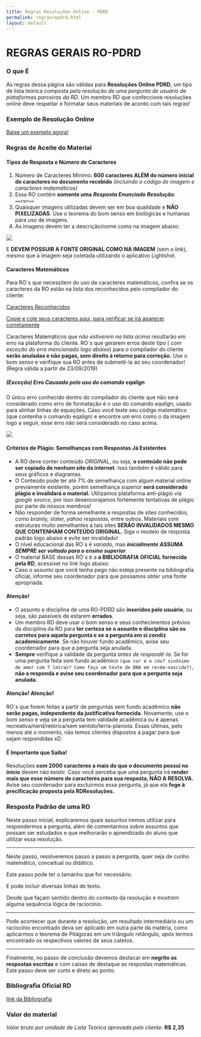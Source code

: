 ```yaml
---
title: Regras Resoluções Online - PDRD
permalink: regrasropdrd.html
layout: default
---
```


# REGRAS GERAIS RO-PDRD

### O que É

As regras dessa página são válidas para **Resoluções Online PDRD**, um tipo de lista teórica composta *pela resolução de uma pergunta de usuário de plataformas parceiras da RD*. Um membro RD que confeccione resoluções online deve respeitar e formatar seus materiais de acordo com tais regras!

### Exemplo de Resolução Online

[Baixe um exemplo agora!](https://drive.google.com/uc?export=download&id=1_rL_orP-H7w0Ei9latFQuTNKVJ5vzUgD)

### Regras de Aceite do Material

#### Tipos de Resposta e Número de Caracteres

1. Número de Caracteres Mínimo: **600 caracteres ALÉM do número inicial de caracteres no documento recebido** *(incluindo o código de imagem e caracteres matemáticos)*
2. Essa RO contém **somente uma**  ***Resposta Enunciado Resolução***: ``==rer==``
3. Quaisquer imagens utilizadas devem ser em boa qualidade e **NÃO PIXELIZADAS**. Use o teorema do bom senso em biológicas e humanas para uso de imagens.
4. As imagens devem ter a descrição/nome como na imagem abaixo:

![](https://i.ibb.co/rQkv8Bv/image.png)

E **DEVEM POSSUIR A FONTE ORIGINAL COMO NA IMAGEM** (sem o link), mesmo que a imagem seja coletada utilizando o aplicativo Lightshot.

#### Caracteres Matemáticos

Para RO´s que necessitem do uso de caracteres matemáticos, confira se os caracteres da RO estão na lista dos reconhecidos pelo compilador do cliente:

[Caracteres Reconhecidos](https://katex.org/docs/supported.html)

[Copie e cole seus caracteres aqui, para verificar se irá aparecer corretamente](https://katex.org/#demo)

Caracteres Matemáticos que *não estiverem na lista acima* resultarão em erro na plataforma do cliente. RO´s que gerarem erros deste tipo ( _com exceção do erro mencionado logo abaixo_) para o compilador do cliente **serão anuladas e não pagas, sem direito à retorno para correção.** Use o bom senso e verifique sua RO antes de submetê-la ao seu coordenador!(Regra válida a partir de 23/09/2019)

##### (Exceção) Erro Causado pelo uso do comando _eqalign_

O único erro conhecido dentro do compilador do cliente que não será considerado como erro de formatação é o uso do comando _eqalign_, usado para alinhar linhas de equações. Caso você teste seu código matemático (que contenha o comando eqalign) e encontre um erro como o da imagem logo a seguir, esse erro não será considerado no caso acima.

![](https://i.ibb.co/K6284Qd/image.png)

#### Critérios de Plágio: Semelhanças com Respostas Já Existentes
* A RO deve conter conteúdo *ORIGINAL*, ou seja, **o conteúdo não pode ser copiado de nenhum site da internet**. Isso também é válido para seus gráficos e diagramas.
* O Conteúdo pode ter até 7% de semelhança com algum material online previamente existente, porém semelhança superior **será considerado plágio e invalidará o material.** Utilizamos plataforma anti-plágio via *google source*, por isso desencorajamos fortemente tentativas de plágio por parte de nossos membros!
* Não responder de forma semelhante a respostas de sites conhecidos, como  *brainly, slater, yahoo respostas*, entre outros. Materiais com estruturas muito semelhantes a tais sites **SERÃO INVALIDADOS MESMO QUE CONTENHAM CONTEÚDO ORIGINAL.** Siga o modelo de resposta padrão logo abaixo e evite ser invalidado!
* O nível educacional das RO´s é *variado*, mas ***inicialmente ASSUMA SEMPRE ser voltado para o ensino superior***.
* O material BASE dessas RO´s é a **a BIBLIOGRAFIA OFICIAL fornecida pela RD**, acessível no link logo abaixo.
* Caso o assunto que você tenha pego não esteja presente na bibliografia oficial, informe seu coordenador para que possamos obter uma fonte apropriada.

#### Atenção!
* O assunto e disciplina de uma RO-PDRD são **inseridos pelo usuário**, ou seja, são passíveis de estarem **errados**.
* Um membro RD deve usar o bom senso e seus conhecimentos prévios da disciplina da RO para **ter certeza se o assunto e disciplina são os corretos para aquela pergunta e se a pergunta em si condiz academicamente**. Se não houver fundo acadêmico, avise seu coordenador para que a pergunta seja anulada.
* **Sempre** verifique a validade da pergunta *antes de respondê-la*. Se for uma pergunta feita sem fundo acadêmico ``(que cor é o céu? sinônimo de amor com 7 letras? Como faço um teste de DNA em recém-nascido?)``, **não a responda e avise seu coordenador para que a pergunta seja anulada.**

#### Atenção! Atenção!
RO´s que forem feitas a partir de perguntas sem fundo acadêmico **não serão pagas, independente da justificativa fornecida.** Novamente, use o bom senso e veja se a pergunta tem validade acadêmica ou é apenas recreativa/nerd/retórica/sem sentido/terra-planista. Essas últimas, pelo menos até o momento, não temos clientes dispostos a pagar para que sejam respondidas xD

#### É Importante que Saiba!
Resoluções **com 2000 caracteres a mais do que o documento possui no início** devem não existir. Caso você perceba que uma pergunta irá **render mais que esse número de caracteres para sua resposta, NÃO A RESOLVA.** Avise seu coordenador para excluirmos essa pergunta, já que ela **foge à precificação proposta pela RDResoluções.**

### Resposta Padrão de uma RO

Neste passo inicial, explicaremos quais assuntos iremos utilizar para respondermos a pergunta, além de comentarmos sobre assuntos que possam ser estudados e que melhorarão o aprendizado do aluno que utilizar essa resolução.

------

Neste passo, resolveremos passo a passo a pergunta, quer seja de cunho matemático, conceitual ou didático.

Este passo pode ter o tamanho que for necessário.

E pode incluir diversas linhas de texto.

Desde que façam sentido dentro do contexto da resolução e mostrem alguma sequência lógica de raciocínio.

------

Pode acontecer que durante a resolução, um resultado intermediário ou um raciocínio encontrado deva ser aplicado em outra parte da matéria, como aplicarmos o teorema de Pitágoras em um triângulo retângulo, *após* termos encontrado os respectivos valores de seus catetos.

------

Finalmente, no passo de conclusão devemos destacar em **negrito as respostas escritas** e com caixas de destaque as respostas matemáticas. Este passo deve ser curto e direto ao ponto.


### Bibliografia Oficial RD

[link da Bibliografia](https://drive.google.com/drive/folders/1qpmG2ENZ776OtpUQvtgoWiGNH-bCay_d?usp=sharing)

### Valor do material

*Valor bruto por unidade de Lista Teórica aprovada pelo cliente:* **R$ 2,35**
